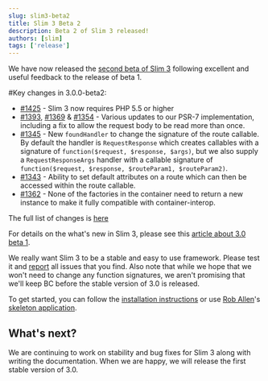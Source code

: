 ```yaml
---
slug: slim3-beta2
title: Slim 3 Beta 2
description: Beta 2 of Slim 3 released!
authors: [slim]
tags: ['release']
---
```


We have now released the [second beta of Slim 3](https://github.com/slimphp/Slim/tree/3.0.0-beta2) following excellent and useful feedback to the release of beta 1.


<!-- truncate -->


#Key changes in 3.0.0-beta2:

* [#1425](https://github.com/slimphp/Slim/pull/1425) - Slim 3 now requires PHP 5.5 or higher
* [#1393](https://github.com/slimphp/Slim/pull/1393), [#1369](https://github.com/slimphp/Slim/pull/1369) & [#1354](https://github.com/slimphp/Slim/pull/1354) - Various updates to our PSR-7 implementation, including a fix to allow the request body to be read more than once.
* [#1345](https://github.com/slimphp/Slim/pull/1345) - New `foundHandler` to change the signature of the route callable. By default the handler is `RequestResponse` which creates callables with a signature of `function($request, $response, $args)`, but we also supply a `RequestResponseArgs` handler with a callable signature of `function($request, $response, $routeParam1, $routeParam2)`.
* [#1343](https://github.com/slimphp/Slim/pull/1343) - Ability to set default attributes on a route which can then be accessed within the route callable.
* [#1362](https://github.com/slimphp/Slim/pull/1362) - None of the factories in the container need to return a new instance to make it fully compatible with container-interop.

The full list of changes is [here](https://github.com/slimphp/Slim/issues?q=milestone%3A%223.0.0+Beta+2%22+is%3Aclosed)

For details on the what's new in Slim 3, please see this [article about 3.0 beta 1](http://www.slimframework.com/2015/07/03/slim3-beta1.html).

We really want Slim 3 to be a stable and easy to use framework. Please test it and [report](https://github.com/slimphp/Slim/issues) all issues that you find. Also note that while we hope that we won't need to change any function signatures, we aren't promising that we'll keep BC before the stable version of 3.0 is released.

To get started, you can follow the [installation instructions](https://github.com/slimphp/Slim/tree/3.x#installation) or use [Rob Allen](http://akrabat.com)'s [skeleton application](http://akrabat.com/a-slim3-skeleton/).


## What's next?

We are continuing to work on stability and bug fixes for Slim 3 along with writing the documentation. When we are happy, we will release the first stable version of 3.0.